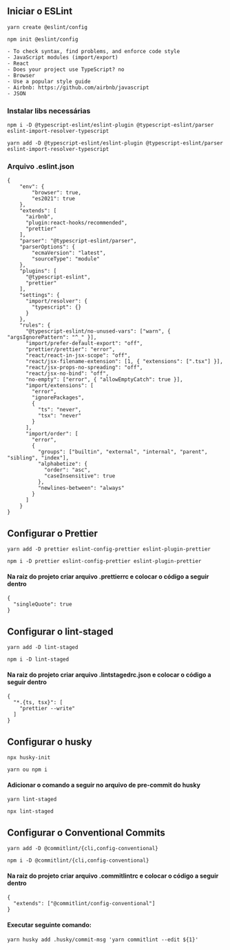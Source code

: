 ## Iniciar o ESLint
```
yarn create @eslint/config

npm init @eslint/config
```
	- To check syntax, find problems, and enforce code style
	- JavaScript modules (import/export)
	- React
	- Does your project use TypeScript? no
	- Browser
 	- Use a popular style guide
  	- Airbnb: https://github.com/airbnb/javascript
	- JSON


<h3>Instalar libs necessárias</h3>

```
npm i -D @typescript-eslint/eslint-plugin @typescript-eslint/parser eslint-import-resolver-typescript

yarn add -D @typescript-eslint/eslint-plugin @typescript-eslint/parser eslint-import-resolver-typescript
```
<h3> Arquivo .eslint.json</h3>

```
{
    "env": {
        "browser": true,
        "es2021": true
    },
    "extends": [
      "airbnb",
      "plugin:react-hooks/recommended",
      "prettier"
    ],
    "parser": "@typescript-eslint/parser",
    "parserOptions": {
        "ecmaVersion": "latest",
        "sourceType": "module"
    },
    "plugins": [
      "@typescript-eslint",
      "prettier"
    ],
    "settings": {
      "import/resolver": {
        "typescript": {}
      }
    },
    "rules": {
      "@typescript-eslint/no-unused-vars": ["warn", { "argsIgnorePattern": "^_" }],
      "import/prefer-default-export": "off",
      "prettier/prettier": "error",
      "react/react-in-jsx-scope": "off",
      "react/jsx-filename-extension": [1, { "extensions": [".tsx"] }],
      "react/jsx-props-no-spreading": "off",
      "react/jsx-no-bind": "off",
      "no-empty": ["error", { "allowEmptyCatch": true }],
      "import/extensions": [
        "error",
        "ignorePackages",
        {
          "ts": "never",
          "tsx": "never"
        }
      ],
      "import/order": [
        "error",
        {
          "groups": ["builtin", "external", "internal", "parent", "sibling", "index"],
          "alphabetize": {
            "order": "asc",
            "caseInsensitive": true
          },
          "newlines-between": "always"
        }
      ]
    }
}

```

## Configurar o Prettier

```
yarn add -D prettier eslint-config-prettier eslint-plugin-prettier

npm i -D prettier eslint-config-prettier eslint-plugin-prettier
```

<h4>Na raiz do projeto criar arquivo .prettierrc e colocar o código a seguir dentro</h4>

```
{
  "singleQuote": true
}
```

## Configurar o lint-staged

```
yarn add -D lint-staged

npm i -D lint-staged
```

<h4>Na raiz do projeto criar arquivo .lintstagedrc.json e colocar o código a seguir dentro</h4>

```
{
  "*.{ts, tsx}": [
    "prettier --write"
  ]
}
```

## Configurar o husky

```
npx husky-init

yarn ou npm i
```

<h4>Adicionar o comando a seguir no arquivo de pre-commit do husky</h4>

```
yarn lint-staged

npx lint-staged
```

## Configurar o Conventional Commits

```
yarn add -D @commitlint/{cli,config-conventional}

npm i -D @commitlint/{cli,config-conventional}
```

<h4>Na raiz do projeto criar arquivo .commitlintrc e colocar o código a seguir dentro</h4>

```
{
  "extends": ["@commitlint/config-conventional"]
}
```

<h4>Executar seguinte comando:</h4>

```
yarn husky add .husky/commit-msg 'yarn commitlint --edit ${1}'
```
